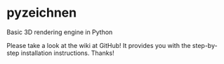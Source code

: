 # pyzeichnen
Basic 3D rendering engine in Python

Please take a look at the wiki at GitHub!
It provides you with the step-by-step installation instructions.
Thanks!

